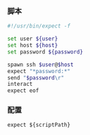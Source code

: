 ### 脚本
``` bash
#!/usr/bin/expect -f

set user ${user}
set host ${host}
set password ${password}

spawn ssh $user@$host
expect "*password:*"
send "$password\r"
interact
expect eof
```
### 配置
```
expect ${scriptPath}
```
